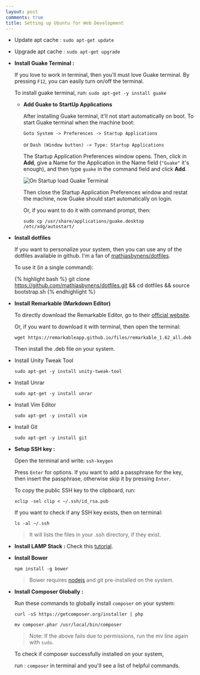 ```yaml
---
layout: post
comments: true
title: Setting up Ubuntu for Web Development
---
```



* Update apt cache : ``sudo apt-get update``

* Upgrade apt cache : ``sudo apt-get upgrade``

* **Install Guake Terminal :**

  If you love to work in terminal, then you'll must love Guake terminal. By pressing <code>F12</code>, you can easily turn on/off the terminal.

  To install guake terminal, run: ``sudo apt-get -y install guake``

  - **Add Guake to StartUp Applications**

    After installing Guake terminal, it'll not start automatically on boot. To start Guake terminal when the machine boot:

    `Goto System -> Preferences -> Startup Applications`

    or  `Dash (Window button) -> Type: Startup Applications`

    The Startup Application Preferences window opens. Then, click in **Add**, give a Name for the Application in the Name field (`"Guake"` it's enough), and then type `guake` in the command field and click **Add**.

    ![On Startup load Guake Terminal](https://googledrive.com/host/0B1rwm2Ee_JqOR05TWHVkYkJwTW8)

    Then close the Startup Application Preferences window and restat the machine, now Guake should start automatically on login.

    Or, if you want to do it with command prompt, then:

    ``sudo cp /usr/share/applications/guake.desktop /etc/xdg/autostart/``


* **Install dotfiles**

  If you want to personalize your system, then you can use any of the dotfiles available in github. I'm a fan of [mathiasbynens/dotfiles](https://github.com/mathiasbynens/dotfiles).

  To use it (in a single command):

  {% highlight bash %}
    git clone https://github.com/mathiasbynens/dotfiles.git && cd dotfiles && source bootstrap.sh
  {% endhighlight %}

* **Install Remarkable (Markdown Editor)**

  To directly download the Remarkable Editor, go to their [official website](https://remarkableapp.github.io/).

  Or, if you want to download it with terminal, then open the terminal:

  ``wget https://remarkableapp.github.io/files/remarkable_1.62_all.deb``

  Then install the .deb file on your system.

* Install Unity Tweak Tool

  ``sudo apt-get -y install unity-tweak-tool``

* Install Unrar

  ``sudo apt-get -y install unrar``

* Install Vim Editor

  ``sudo apt-get -y install vim``

* Install Git

  ``sudo apt-get -y install git``

* **Setup SSH key :**

  Open the terminal and write:  ``ssh-keygen``

  Press `Enter` for options. If you want to add a passphrase for the key, then insert the passphrase, otherwise skip it by pressing `Enter`.

  To copy the public SSH key to the clipboard, run:

  ``xclip -sel clip < ~/.ssh/id_rsa.pub``

  If you want to check if any SSH key exists, then on terminal:

    ``ls -al ~/.ssh``

  > It will lists the files in your .ssh directory, if they exist.


* **Install LAMP Stack :**
  Check this [tutorial](http://tahsinabrar.github.io/2015/10/27/install-lamp-on-ubuntu/).

* **Install Bower**

  ``npm install -g bower``

  > Bower requires [nodejs](https://nodejs.org/) and git pre-installed on the system.

* **Install Composer Globally :**

  Run these commands to globally install `composer` on your system:

  `curl -sS https://getcomposer.org/installer | php`

  `mv composer.phar /usr/local/bin/composer`

  > Note: If the above fails due to permissions, run the mv line again with `sudo`.

  To check if composer successfully installed on your system,

  run : `composer` in terminal and you'll see a list of helpful commands.